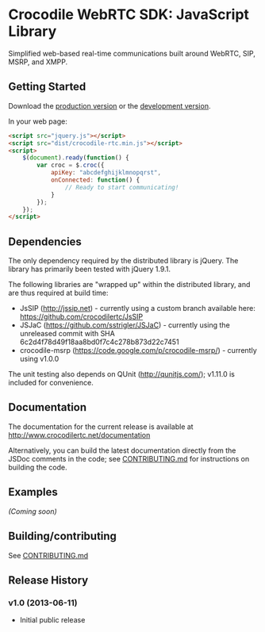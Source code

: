 # Crocodile WebRTC SDK: JavaScript Library

Simplified web-based real-time communications built around WebRTC, SIP, MSRP, and XMPP.

## Getting Started
Download the [production version][min] or the [development version][max].

[min]: https://raw.github.com/crocodilertc/crocodile-rtc/master/dist/crocodile-rtc.min.js
[max]: https://raw.github.com/crocodilertc/crocodile-rtc/master/dist/crocodile-rtc.js

In your web page:

```html
<script src="jquery.js"></script>
<script src="dist/crocodile-rtc.min.js"></script>
<script>
	$(document).ready(function() {
		var croc = $.croc({
			apiKey: "abcdefghijklmnopqrst",
			onConnected: function() {
				// Ready to start communicating!
			}
		});
	});
</script>
```

## Dependencies

The only dependency required by the distributed library is jQuery.  The library has primarily been tested with jQuery 1.9.1.

The following libraries are "wrapped up" within the distributed library, and are thus required at build time:

* JsSIP (http://jssip.net) - currently using a custom branch available here: https://github.com/crocodilertc/JsSIP
* JSJaC (https://github.com/sstrigler/JSJaC) - currently using the unreleased commit with SHA 6c2d4f78d49f18aa8bd0f7c4c278b873d22c7451
* crocodile-msrp (https://code.google.com/p/crocodile-msrp/) - currently using v1.0.0

The unit testing also depends on QUnit (http://qunitjs.com/); v1.11.0 is included for convenience.

## Documentation
The documentation for the current release is available at http://www.crocodilertc.net/documentation

Alternatively, you can build the latest documentation directly from the JSDoc comments in the code; see [CONTRIBUTING.md][contrib] for instructions on building the code.

[contrib]: https://github.com/crocodilertc/crocodile-rtc/blob/master/CONTRIBUTING.md

## Examples
_(Coming soon)_

## Building/contributing
See [CONTRIBUTING.md][contrib]

## Release History

### v1.0 (2013-06-11)
* Initial public release
